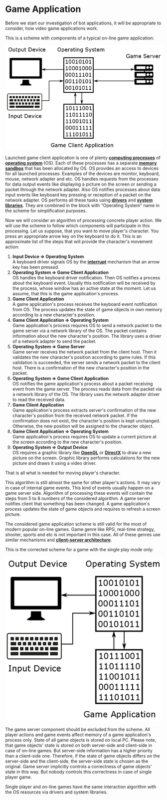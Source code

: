 # Game Application

Before we start our investigation of bot applications, it will be appropriate to consider, how video game applications work.

This is a scheme with components of a typical on-line game application:

![On-line Game Application Scheme](game-application.png)

Launched game client application is one of plenty [**computing processes**](https://en.wikipedia.org/wiki/Process_%28computing%29) of [**operating system**](https://en.wikipedia.org/wiki/Operating_system) (OS). Each of these processes has a separate [**memory sandbox**](http://duartes.org/gustavo/blog/post/anatomy-of-a-program-in-memory) that has been allocated by OS. OS provides an access to devices for all launched processes. Examples of the devices are monitor, keyboard, mouse, network adapter and etc. OS handles requests from the processes for data output events like displaying a picture on the screen or sending a packet through the network adapter. Also OS notifies processes about data input events like keyboard key pressing or reception of a packet on the network adapter. OS performs all these tasks using [**drivers**](https://en.wikipedia.org/wiki/Device_driver) and [**system libraries**](https://en.wikipedia.org/wiki/Library_%28computing%29). They are combined in the block with "Operating System" name in the scheme for simplification purposes.

Now we will consider an algorithm of processing concrete player action. We will use the scheme to follow which components will participate in this processing. Let us suppose, that you want to move player's character. You press an appropriate arrow key on the keyboard to do it. This is an approximate list of the steps that will provide the character's movement action:

1. **Input Device => Operating System**<br/>
A keyboard driver signals OS by the [**interrupt**](https://en.wikipedia.org/wiki/Interrupt) mechanism that an arrow key has been pressed.
2. **Operating System => Game Client Application**<br/>
OS handles the keyboard driver notification. Then OS notifies a process about the keyboard event. Usually this notification will be received by the process, whose window has an active state at the moment. Let us assume, that this is the game application's process.
3. **Game Client Application**<br/>
A game application's process receives the keyboard event notification from OS. The process updates the state of game objects in own memory according to a new character's position.
4. **Game Client Application => Operating System**<br/>
Game application's process requires OS to send a network packet to the game server via a network library of the OS. The packet contains information about the new character's position. The library uses a driver of a network adapter to send the packet.
5. **Operating System => Game Server**<br/>
Game server receives the network packet from the client host. Then it validates the new character's position according to game rules. If this validation is succeeded, the server sends a network packet to the client host. There is a confirmation of the new character's position in the packet.
6. **Operating System => Game Client Application**<br/>
OS notifies the game application's process about a packet receiving event from the game server. The process reads data from the packet via a network library of the OS. The library uses the network adapter driver to read the received data.
6. **Game Client Application**<br/>
Game application's process extracts server's confirmation of the new character's position from the received network packet. If the confirmation does not exist, the character's position is kept unchanged. Otherwise, the new position will be assigned to the character object.
7. **Game Client Application => Operating System**<br/>
Game application's process requires OS to update a current picture at the screen according to the new character's position.
8. **Operating System => Output Device**<br/>
OS requires a graphic library like [**OpenGL**](https://en.wikipedia.org/wiki/OpenGL) or [**DirectX**](https://en.wikipedia.org/wiki/DirectX) to draw a new picture on the screen. Graphic library performs calculations for the new picture and draws it using a video driver.

That is all what is needed for moving player's character.

This algorithm is still almost the same for other player's actions. It may vary in case of internal game events. This kind of events usually happen on a game server side. Algorithm of  processing these events will contain the steps from 5 to 8 numbers of the considered algorithm. A game server notifies client that something has been changed. A game application's process updates the state of game objects and requires to refresh a screen picture.

The considered game application scheme is still valid for the most of modern popular on-line games. Game genre like RPG, real-time strategy, shooter, sports and etc is not important in this case. All of these genres use similar mechanisms and [**client-server architecture**](https://en.wikipedia.org/wiki/Client%E2%80%93server_model).

This is the corrected scheme for a game with the single play mode only:

![Local Game Application Scheme](game-local-application.png)

The game server component should be excluded from the scheme. All player actions and game events affect memory of a game application's process only. State of all game objects is  stored on local PC. Please note, that game objects' state is stored on both server-side and client-side in case of on-line games. But server-side information has a higher priority than a client-side one. Therefore, if the state of game objects differs on the server-side and the client-side, the server-side state is chosen as the original. Game server implicitly controls a correctness of game objects' state in this way. But nobody controls this correctness in case of single player game.

Single player and on-line games have the same interaction algorithm with the OS resources via drivers and system libraries.
